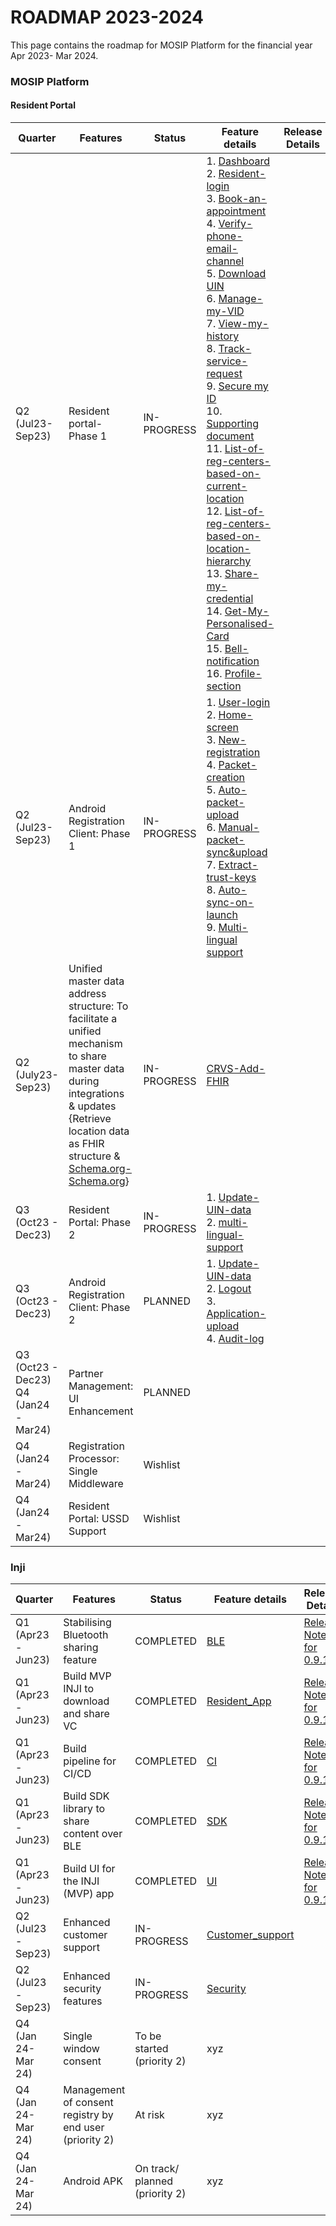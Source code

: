 # ROADMAP 2023-2024

This page contains the roadmap for MOSIP Platform for the financial year Apr 2023- Mar 2024.

### MOSIP Platform

#### Resident Portal

|     Quarter      |   Features    |   Status       | Feature details   | Release Details |
|------------------|---------------|----------------|---------------|---------------------|
|Q2 (Jul23- Sep23)|Resident portal- Phase 1 | IN-PROGRESS | 1. [Dashboard](https://mosip.atlassian.net/issues/?jql=cf%5B10043%5D%20%3D%20%22Dashboard%22) <br> 2. [Resident-login](https://mosip.atlassian.net/issues/?jql=cf%5B10043%5D%20%3D%20%22resident-login%22) <br> 3. [Book-an-appointment](https://mosip.atlassian.net/issues/?jql=cf%5B10043%5D%20%3D%20%22book-an-appointment%22) <br> 4. [Verify-phone-email-channel](https://mosip.atlassian.net/issues/?jql=cf%5B10043%5D%20%3D%20%22verify-phone-email-channel%22) <br> 5. [Download UIN](https://mosip.atlassian.net/issues/?jql=cf%5B10043%5D%20%3D%20%22download-UIN%22) <br> 6. [Manage-my-VID](https://mosip.atlassian.net/issues/?jql=cf%5B10043%5D%20%3D%20%22Manage-My-VID%22) <br> 7. [View-my-history](https://mosip.atlassian.net/issues/?jql=cf%5B10043%5D%20%3D%20%22View-My-History%22) <br> 8. [Track-service-request](https://mosip.atlassian.net/issues/?jql=cf%5B10043%5D%20%3D%20%22Track-Service-Request%22) <br> 9. [Secure my ID](https://mosip.atlassian.net/issues/?jql=cf%5B10043%5D%20%3D%20%22Secure-My-ID%22) <br> 10. [Supporting document](https://mosip.atlassian.net/issues/?jql=cf%5B10043%5D%20%3D%20%22Supporting-Document%22) <br> 11. [List-of-reg-centers-based-on-current-location](https://mosip.atlassian.net/issues/?jql=cf%5B10043%5D%20%3D%20%22List-of-reg-centers%22) <br> 12. [List-of-reg-centers-based-on-location-hierarchy](https://mosip.atlassian.net/issues/?jql=cf%5B10043%5D%20%3D%20%22List-of-reg-centers%22) <br> 13. [Share-my-credential](https://mosip.atlassian.net/issues/?jql=cf%5B10043%5D%20%3D%20%22Share-My-Credential%22) <br> 14. [Get-My-Personalised-Card](https://mosip.atlassian.net/issues/?jql=cf%5B10043%5D%20%3D%20%22Get-My-Personalised-Card%22) <br> 15. [Bell-notification](https://mosip.atlassian.net/issues/?jql=cf%5B10043%5D%20%3D%20%22bell-notification%22) <br> 16. [Profile-section](https://mosip.atlassian.net/issues/?jql=cf%5B10043%5D%20%3D%20%22profile-section%22) <br> |
|Q2 (Jul23- Sep23)|Android Registration Client: Phase 1 | IN-PROGRESS  | 1. [User-login](https://mosip.atlassian.net/issues/?jql=cf%5B10043%5D%20%3D%20%22User-login%22) <br> 2. [Home-screen](https://mosip.atlassian.net/issues/?jql=cf%5B10043%5D%20%3D%20%22Home-screen%22) <br> 3. [New-registration](https://mosip.atlassian.net/issues/?jql=cf%5B10043%5D%20%3D%20%22Acknowledgment-page%22) <br> 4. [Packet-creation](https://mosip.atlassian.net/issues/?jql=cf%5B10043%5D%20%3D%20%22packet-creation%22) <br> 5. [Auto-packet-upload](https://mosip.atlassian.net/issues/?jql=cf%5B10043%5D%20%3D%20%22auto-packet-upload%22) <br> 6. [Manual-packet-sync&upload](https://mosip.atlassian.net/issues/?jql=cf%5B10043%5D%20%3D%20%22manual-packet-sync%26upload%22) <br> 7. [Extract-trust-keys](https://mosip.atlassian.net/issues/?jql=cf%5B10043%5D%20%3D%20%22Extract-trust-keys%22) <br> 8. [Auto-sync-on-launch](https://mosip.atlassian.net/issues/?jql=cf%5B10043%5D%20%3D%20%22Auto-sync-on-launch%22) <br> 9. [Multi-lingual support](https://mosip.atlassian.net/issues/?jql=cf%5B10043%5D%20%3D%20%22data-entry-language%22) <br>|
|Q2 (July23- Sep23)|Unified master data address structure: To facilitate a unified mechanism to share master data during integrations & updates {Retrieve location data as FHIR structure & [Schema.org- Schema.org](http://schema.org/)} | IN-PROGRESS | [CRVS-Add-FHIR](https://mosip.atlassian.net/issues/?jql=cf%5B10043%5D%20%3D%20%22CRVS-Add-FHIR%22)||
|Q3 (Oct23 - Dec23)|Resident Portal: Phase 2| IN-PROGRESS | 1. [Update-UIN-data](https://mosip.atlassian.net/issues/?jql=cf%5B10043%5D%20%3D%20%22Update-UIN-data%22) <br> 2. [multi-lingual-support](https://mosip.atlassian.net/issues/?jql=cf%5B10043%5D%20%3D%20%22multi-lingual-support%22) <br> ||
|Q3 (Oct23 - Dec23)|Android Registration Client: Phase 2 | PLANNED |1. [Update-UIN-data](https://mosip.atlassian.net/issues/?jql=cf%5B10043%5D%20%3D%20%22Update-UIN-data%22) <br> 2. [Logout](https://mosip.atlassian.net/issues/?jql=cf%5B10043%5D%20%3D%20%22Logout%22) <br> 3. [Application-upload](https://mosip.atlassian.net/issues/?jql=cf%5B10043%5D%20%3D%20%22Application-upload%22) <br> 4. [Audit-log](https://mosip.atlassian.net/issues/?jql=cf%5B10043%5D%20%3D%20%22Audit-log%22) <br> ||
|Q3 (Oct23 - Dec23) <br> Q4 (Jan24 - Mar24)|Partner Management: UI Enhancement | PLANNED| ||
|Q4 (Jan24 - Mar24)|Registration Processor: Single Middleware | Wishlist | ||
|Q4 (Jan24 - Mar24)|Resident Portal: USSD Support | Wishlist | |



### Inji

|     Quarter      |   Features    |   Status       | Feature details   | Release Details |
|------------------|---------------|----------------|---------------|---------------------|
|Q1 (Apr23 - Jun23)|Stabilising Bluetooth sharing feature| COMPLETED | [BLE](https://mosip.atlassian.net/issues/?filter=-4&jql=project%20%3D%20INJI%20AND%20issuetype%20in%20(Story%2C%20Task)%20AND%20%22Feature%5BLabels%5D%22%20%3D%20BLE%20ORDER%20BY%20issuetype%20DESC%2C%20status%20DESC%2C%20created%20DESC)|[Release Notes for 0.9.1](https://docs.mosip.io/inji/versions/version-0.9.1)| 
|Q1 (Apr23 - Jun23)|Build MVP INJI to download and share VC | COMPLETED | [Resident_App](https://mosip.atlassian.net/issues/?filter=-4&jql=issuetype%20in%20(Story%2C%20Task)%20AND%20%22Feature%5BLabels%5D%22%20%3D%20resident_app%20ORDER%20BY%20issuetype%20DESC%2C%20status%20DESC%2C%20created%20DESC)|[Release Notes for 0.9.1](https://docs.mosip.io/inji/versions/version-0.9.1)|
|Q1 (Apr23 - Jun23)|Build pipeline for CI/CD | COMPLETED | [CI](https://mosip.atlassian.net/issues/?filter=-4&jql=issuetype%20in%20(Story%2C%20Task)%20AND%20%22Feature%5BLabels%5D%22%20%3D%20CI%20ORDER%20BY%20issuetype%20DESC%2C%20status%20DESC%2C%20created%20DESC)|[Release Notes for 0.9.1](https://docs.mosip.io/inji/versions/version-0.9.1)|
|Q1 (Apr23 - Jun23)|Build SDK library to share content over BLE| COMPLETED | [SDK](https://mosip.atlassian.net/issues/?filter=-4&jql=project%20%3D%20INJI%20AND%20issuetype%20in%20(Story%2C%20Task)%20AND%20%22Feature%5BLabels%5D%22%20%3D%20SDK%20ORDER%20BY%20issuetype%20DESC%2C%20status%20DESC%2C%20created%20DESC)|[Release Notes for 0.9.1](https://docs.mosip.io/inji/versions/version-0.9.1)|
|Q1 (Apr23 - Jun23)|Build UI for the INJI (MVP) app| COMPLETED |[UI](https://mosip.atlassian.net/issues/?jql=%22Feature%5BLabels%5D%22%20%3D%20UI) |[Release Notes for 0.9.1](https://docs.mosip.io/inji/versions/version-0.9.1)|
|Q2 (Jul23 - Sep23)|Enhanced customer support| IN-PROGRESS| [Customer_support](https://mosip.atlassian.net/issues/?filter=-4&jql=project%20%3D%20INJI%20AND%20labels%20%3D%20New_FR%20AND%20%22Epic%20Link%22%20%3D%20INJI-3%20AND%20%22Feature%5BLabels%5D%22%20%3D%20customer_support%20order%20by%20created%20DESC)|
|Q2 (Jul23 - Sep23)|Enhanced security features| IN-PROGRESS| [Security](https://mosip.atlassian.net/issues/?jql=cf%5B10043%5D%20%3D%20%22security%22)|
|Q4 (Jan 24- Mar 24)|Single window consent| To be started (priority 2)| xyz|
|Q4 (Jan 24- Mar 24)|Management of consent registry by end user (priority 2)| At risk | xyz|
|Q4 (Jan 24- Mar 24) |Android APK| On track/ planned (priority 2)| xyz |
